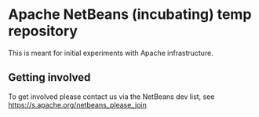 Apache NetBeans (incubating) temp repository
============================================

This is meant for initial experiments with Apache infrastructure.

## Getting involved
To get involved please contact us via the NetBeans dev list, see
https://s.apache.org/netbeans_please_join
